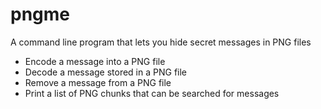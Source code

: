 # pngme
A command line program that lets you hide secret messages in PNG files

- Encode a message into a PNG file
- Decode a message stored in a PNG file
- Remove a message from a PNG file
- Print a list of PNG chunks that can be searched for messages
